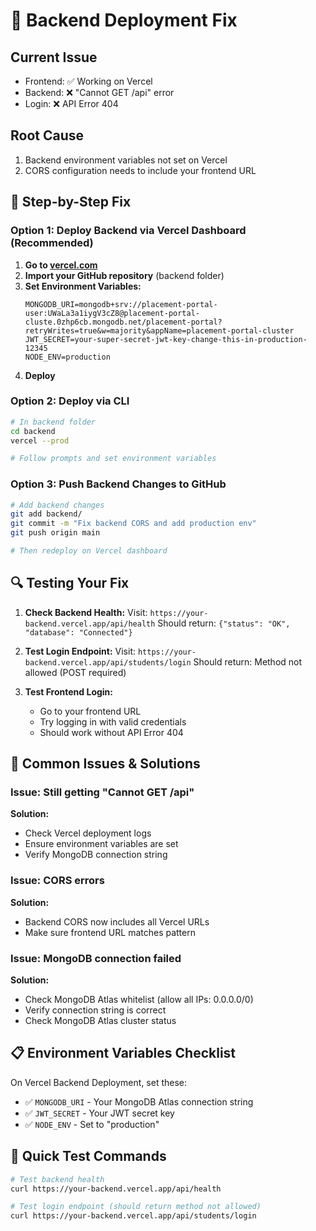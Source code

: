 # 🚨 Backend Deployment Fix

## Current Issue
- Frontend: ✅ Working on Vercel
- Backend: ❌ "Cannot GET /api" error
- Login: ❌ API Error 404

## Root Cause
1. Backend environment variables not set on Vercel
2. CORS configuration needs to include your frontend URL

## 🔧 Step-by-Step Fix

### Option 1: Deploy Backend via Vercel Dashboard (Recommended)

1. **Go to [vercel.com](https://vercel.com)**
2. **Import your GitHub repository** (backend folder)
3. **Set Environment Variables:**
   ```
   MONGODB_URI=mongodb+srv://placement-portal-user:UWaLa3a1iygV3cZ8@placement-portal-cluste.0zhp6cb.mongodb.net/placement-portal?retryWrites=true&w=majority&appName=placement-portal-cluster
   JWT_SECRET=your-super-secret-jwt-key-change-this-in-production-12345
   NODE_ENV=production
   ```
4. **Deploy**

### Option 2: Deploy via CLI

```bash
# In backend folder
cd backend
vercel --prod

# Follow prompts and set environment variables
```

### Option 3: Push Backend Changes to GitHub

```bash
# Add backend changes
git add backend/
git commit -m "Fix backend CORS and add production env"
git push origin main

# Then redeploy on Vercel dashboard
```

## 🔍 Testing Your Fix

1. **Check Backend Health:**
   Visit: `https://your-backend.vercel.app/api/health`
   Should return: `{"status": "OK", "database": "Connected"}`

2. **Test Login Endpoint:**
   Visit: `https://your-backend.vercel.app/api/students/login`
   Should return: Method not allowed (POST required)

3. **Test Frontend Login:**
   - Go to your frontend URL
   - Try logging in with valid credentials
   - Should work without API Error 404

## 🚨 Common Issues & Solutions

### Issue: Still getting "Cannot GET /api"
**Solution:** 
- Check Vercel deployment logs
- Ensure environment variables are set
- Verify MongoDB connection string

### Issue: CORS errors
**Solution:** 
- Backend CORS now includes all Vercel URLs
- Make sure frontend URL matches pattern

### Issue: MongoDB connection failed
**Solution:** 
- Check MongoDB Atlas whitelist (allow all IPs: 0.0.0.0/0)
- Verify connection string is correct
- Check MongoDB Atlas cluster status

## 📋 Environment Variables Checklist

On Vercel Backend Deployment, set these:
- ✅ `MONGODB_URI` - Your MongoDB Atlas connection string
- ✅ `JWT_SECRET` - Your JWT secret key  
- ✅ `NODE_ENV` - Set to "production"

## 🔄 Quick Test Commands

```bash
# Test backend health
curl https://your-backend.vercel.app/api/health

# Test login endpoint (should return method not allowed)
curl https://your-backend.vercel.app/api/students/login
```
